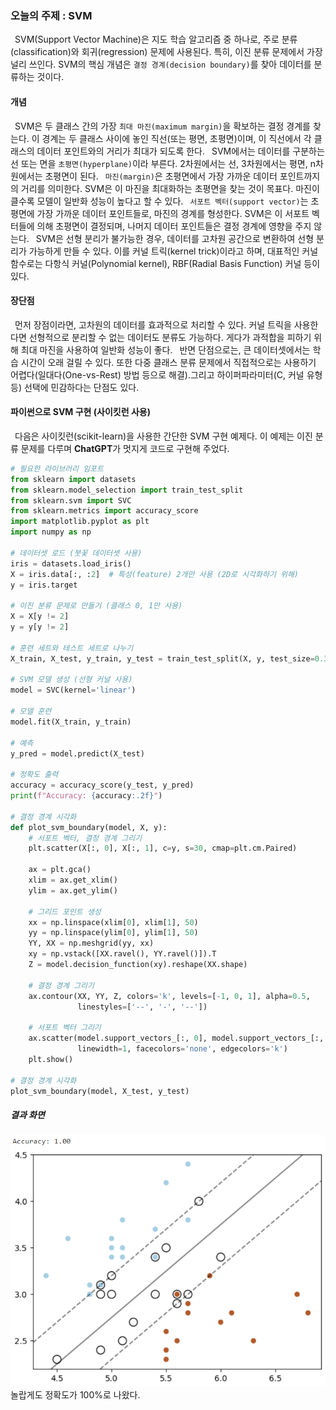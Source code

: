 ### 오늘의 주제 : SVM

&ensp;SVM(Support Vector Machine)은 지도 학습 알고리즘 중 하나로, 주로 분류(classification)와 회귀(regression) 문제에 사용된다. 특히, 이진 분류 문제에서 가장 널리 쓰인다. SVM의 핵심 개념은 `결정 경계(decision boundary)`를 찾아 데이터를 분류하는 것이다.

#### 개념
&ensp;SVM은 두 클래스 간의 가장 `최대 마진(maximum margin)`을 확보하는 결정 경계를 찾는다. 이 경계는 두 클래스 사이에 놓인 직선(또는 평면, 초평면)이며, 이 직선에서 각 클래스의 데이터 포인트와의 거리가 최대가 되도록 한다.
&ensp;SVM에서는 데이터를 구분하는 선 또는 면을 `초평면(hyperplane)`이라 부른다. 2차원에서는 선, 3차원에서는 평면, n차원에서는 초평면이 된다.
&ensp;`마진(margin)`은 초평면에서 가장 가까운 데이터 포인트까지의 거리를 의미한다. SVM은 이 마진을 최대화하는 초평면을 찾는 것이 목표다. 마진이 클수록 모델이 일반화 성능이 높다고 할 수 있다.
&ensp;`서포트 벡터(support vector)`는 초평면에 가장 가까운 데이터 포인트들로, 마진의 경계를 형성한다. SVM은 이 서포트 벡터들에 의해 초평면이 결정되며, 나머지 데이터 포인트들은 결정 경계에 영향을 주지 않는다.
&ensp;SVM은 선형 분리가 불가능한 경우, 데이터를 고차원 공간으로 변환하여 선형 분리가 가능하게 만들 수 있다. 이를 커널 트릭(kernel trick)이라고 하며, 대표적인 커널 함수로는 다항식 커널(Polynomial kernel), RBF(Radial Basis Function) 커널 등이 있다.

#### 장단점
&ensp;먼저 장점이라면, 고차원의 데이터를 효과적으로 처리할 수 있다. 커널 트릭을 사용한다면 선형적으로 분리할 수 없는 데이터도 분류도 가능하다. 게다가 과적합을 피하기 위해 최대 마진을 사용하여 일반화 성능이 좋다.
&ensp;반면 단점으로는, 큰 데이터셋에서는 학습 시간이 오래 걸릴 수 있다. 또한 다중 클래스 분류 문제에서 직접적으로는 사용하기 어렵다(일대다(One-vs-Rest) 방법 등으로 해결).그리고 하이퍼파라미터(C, 커널 유형 등) 선택에 민감하다는 단점도 있다.

#### 파이썬으로 SVM 구현 (사이킷런 사용)
&ensp;다음은 사이킷런(scikit-learn)을 사용한 간단한 SVM 구현 예제다. 이 예제는 이진 분류 문제를 다루며 **ChatGPT**가 멋지게 코드로 구현해 주었다.
```python
# 필요한 라이브러리 임포트
from sklearn import datasets
from sklearn.model_selection import train_test_split
from sklearn.svm import SVC
from sklearn.metrics import accuracy_score
import matplotlib.pyplot as plt
import numpy as np

# 데이터셋 로드 (붓꽃 데이터셋 사용)
iris = datasets.load_iris()
X = iris.data[:, :2]  # 특성(feature) 2개만 사용 (2D로 시각화하기 위해)
y = iris.target

# 이진 분류 문제로 만들기 (클래스 0, 1만 사용)
X = X[y != 2]
y = y[y != 2]

# 훈련 세트와 테스트 세트로 나누기
X_train, X_test, y_train, y_test = train_test_split(X, y, test_size=0.3, random_state=42)

# SVM 모델 생성 (선형 커널 사용)
model = SVC(kernel='linear')

# 모델 훈련
model.fit(X_train, y_train)

# 예측
y_pred = model.predict(X_test)

# 정확도 출력
accuracy = accuracy_score(y_test, y_pred)
print(f"Accuracy: {accuracy:.2f}")

# 결정 경계 시각화
def plot_svm_boundary(model, X, y):
    # 서포트 벡터, 결정 경계 그리기
    plt.scatter(X[:, 0], X[:, 1], c=y, s=30, cmap=plt.cm.Paired)
    
    ax = plt.gca()
    xlim = ax.get_xlim()
    ylim = ax.get_ylim()

    # 그리드 포인트 생성
    xx = np.linspace(xlim[0], xlim[1], 50)
    yy = np.linspace(ylim[0], ylim[1], 50)
    YY, XX = np.meshgrid(yy, xx)
    xy = np.vstack([XX.ravel(), YY.ravel()]).T
    Z = model.decision_function(xy).reshape(XX.shape)

    # 결정 경계 그리기
    ax.contour(XX, YY, Z, colors='k', levels=[-1, 0, 1], alpha=0.5,
               linestyles=['--', '-', '--'])

    # 서포트 벡터 그리기
    ax.scatter(model.support_vectors_[:, 0], model.support_vectors_[:, 1], s=100,
               linewidth=1, facecolors='none', edgecolors='k')
    plt.show()

# 결정 경계 시각화
plot_svm_boundary(model, X_test, y_test)
```

##### 결과 화면
![result](image-2.png)
놀랍게도 정확도가 100%로 나왔다.